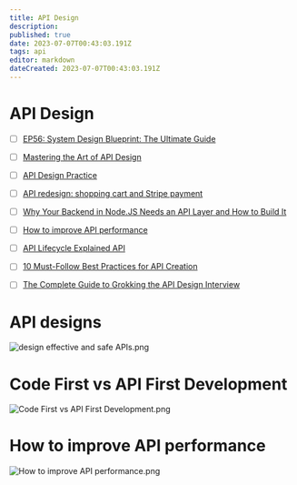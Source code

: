 ```yaml
---
title: API Design
description: 
published: true
date: 2023-07-07T00:43:03.191Z
tags: api
editor: markdown
dateCreated: 2023-07-07T00:43:03.191Z
---
```


# API Design
- [ ] [EP56: System Design Blueprint: The Ultimate Guide](https://blog.bytebytego.com/p/ep56-system-design-blueprint-the?utm_source=profile&utm_medium=reader2)
- [ ] [Mastering the Art of API Design](https://blog.bytebytego.com/p/api-design?utm_source=profile&utm_medium=reader2)
- [ ] [API Design Practice](https://medium.com/api-center/api-design-practice-7fce69e6336c)
- [ ] [API redesign: shopping cart and Stripe payment](https://blog.bytebytego.com/p/api-redesign-shopping-cart-and-stripe?utm_source=profile&utm_medium=reader2)
- [ ] [Why Your Backend in Node.JS Needs an API Layer and How to Build It](https://semaphoreci.medium.com/why-your-backend-in-node-js-needs-an-api-layer-and-how-to-build-it-3e4e4c262a2a)
- [ ] [How to improve API performance](https://blog.bytebytego.com/p/ep64-how-to-improve-api-performance?utm_source=profile&utm_medium=reader2)
- [ ] [API Lifecycle Explained API](https://medium.com/@shubhadeepchat/api-lifecycle-explained-8c3d1aca7316)
- [ ] [10 Must-Follow Best Practices for API Creation](https://sandydev.medium.com/10-must-follow-best-practices-for-api-creation-3434cd5dc098)
- [ ] [The Complete Guide to Grokking the API Design Interview](https://grokkingtechinterview.com/the-complete-guide-to-grokking-the-api-design-interview-9219c0bec786)



# API designs

![design effective and safe APIs.png](http://192.168.25.60:8000/files/file_storage/63a3df66.png)

# Code First vs API First Development

![Code First vs API First Development.png](http://192.168.25.60:8000/files/file_storage/fc7c2199.png)

# How to improve API performance
![How to improve API performance.png](http://192.168.25.60:8000/files/file_storage/c6f0c599.png)
